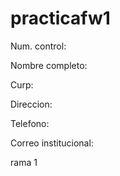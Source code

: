 # practicafw1

Num. control: 

Nombre completo: 

Curp:

Direccion:

Telefono: 

Correo institucional: 

rama 1
